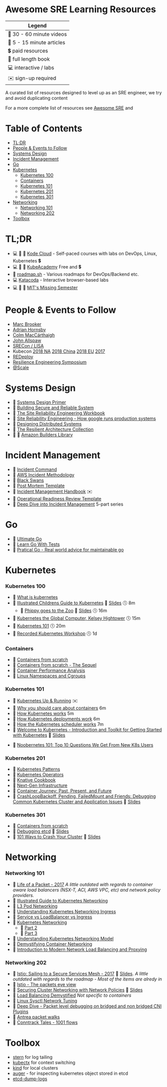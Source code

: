# Awesome SRE Learning Resources
| Legend                   |
| ------------------------ |
| 🎥 30 - 60 minute videos  |
| 📄 5 - 15 minute articles |
| 💲 paid resources         |
| 📖 full length book       |
| 💻 interactive / labs     |
| ✉️ sign-up required       |

A curated list of resources designed to level up as an SRE engineer, we try and avoid duplicating content<br>

For a more complete list of resources see [Awesome SRE](https://github.com/dastergon/awesome-sre) and 

Table of Contents
=================

* [TL;DR](#tldr)
* [People  &amp; Events to Follow](#people---events-to-follow)
* [Systems Design](#systems-design)
* [Incident Management](#incident-management)
* [Go](#go)
* [Kubernetes](#kubernetes)
	* [Kubernetes 100](#kubernetes-100)
	* [Containers](#containers)
	* [Kubernetes 101](#kubernetes-101)
	* [Kubernetes 201](#kubernetes-201)
	* [Kubernetes 301](#kubernetes-301)
* [Networking](#networking)
	* [Networking 101](#networking-101)
	* [Networking 202](#networking-202)
* [Toolbox](#toolbox)

# TL;DR

- 💻 🎥 📄 [Kode Cloud](https://kodekloud.com/) - Self-paced courses with labs on DevOps, Linux, Kubernetes 💲
- 💻 🎥 📄 [KubeAcademy](https://kube.academy/) Free and 💲
- 📄 [roadmap.sh](https://roadmap.sh) - Various roadmaps for DevOps/Backend etc.
- 💻 [Katacoda](https://www.katacoda.com/courses) - Interactive browser-based labs
- 💻 🎥 📄 [MIT's Missing Semester](https://missing.csail.mit.edu/)

# People  & Events to Follow

* [Marc Brooker](http://brooker.co.za/blog/)
* [Adrian Hornsby](https://medium.com/@adhorn)
* [Colm MacCárthaigh](https://twitter.com/colmmacc)
* [John Allspaw](https://twitter.com/allspaw)
* [SRECon / LISA](https://www.youtube.com/c/UsenixOrg)
* Kubecon [2018 NA](https://github.com/cloudyuga/kubecon18-NA) [2018 China](https://github.com/cloudyuga/kubecon18-china) [2018 EU](https://github.com/cloudyuga/kubecon18-eu) [2017](https://github.com/cloudyuga/kubecon17)
* [REDeploy](https://www.youtube.com/channel/UCHbJcI6KfyxflRqdv26b3Qw)
* [Resilience Engineering Symposium](https://www.resilience-engineering-association.org/symposium/)
* [@Scale](https://www.facebook.com/atscaleevents/videos)

# Systems Design

* 📖 [Systems Design Primer](https://github.com/donnemartin/system-design-primer)
* 📖 [Building Secure and Reliable System](https://static.googleusercontent.com/media/landing.google.com/en//sre/static/pdf/Building_Secure_and_Reliable_Systems.pdf)
* 📖 [The Site Reliability Engineering Workbook](https://landing.google.com/sre/workbook/toc/)
* 📖 [Site Reliability Engineering - How google runs production systems](https://landing.google.com/sre/sre-book/toc/index.html)
* 📖 [Designing Distributed Systems](https://azure.microsoft.com/en-us/resources/designing-distributed-systems/en-us/)
* 📄 [The Resilient Architecture Collection](https://medium.com/@adhorn/the-resilient-architecture-collection-80cfce7edef3) 
* 📄 🎥 [Amazon Builders Library](https://aws.amazon.com/builders-library)

# Incident Management

* 🎥 [Incident Command](https://www.youtube.com/watch?v=Zn8-R6Pt9hY&list=PL90QotVRoDrhRnSwLYJDrR-Ptqjh2a4xR&index=51&t=0s)
* 🎥 [AWS Incident Methodology](https://www.facebook.com/atscaleevents/videos/2529106960654058/)
* 🎥 [Black Swans](https://www.youtube.com/watch?v=LSQUO_Yi9oM&list=PL90QotVRoDrhRnSwLYJDrR-Ptqjh2a4xR&index=85&t=0s)
* 📄 [Post Mortem Template](https://medium.com/@adhorn/incident-postmortem-template-7b0e0a04f7a8)
* 📖 [Incident Management Handbook](https://www.atlassian.com/incident-management/handbook)  ✉️
* 📄 [Operational Readiness Review Template](https://medium.com/the-cloud-architect/operational-readiness-review-template-e23a4bfd8d79)
* 📄 [Deep Dive into Incident Management](https://blog.usejournal.com/deep-dive-into-incident-management-introduction-299fbbb686b) 5-part series

# Go

* 📖 [Ultimate Go](https://github.com/hoanhan101/ultimate-go)
* 📖 [Learn Go With Tests](https://github.com/quii/learn-go-with-tests)
* 🎥 [Pratical Go - Real world advice for maintainable go](https://www.youtube.com/watch?v=plv9yxbkuiU)

# Kubernetes

### Kubernetes 100

* 📄 [What is kubernetes](https://kubernetes.io/docs/concepts/overview/what-is-kubernetes/)
* 🎥 [Illustrated Childrens Guide to Kubernetes](https://www.youtube.com/watch?v=3I9PkvZ80BQ) 📄 [Slides](https://www.cncf.io/wp-content/uploads/2018/12/The-Illustrated-Childrens-Guide-to-Kubernetes.pdf) 🕔 8m
  * 🎥 [Phippy goes to the Zoo](https://www.youtube.com/watch?v=O1pv70lPlNc) 📄 [Slides](https://www.cncf.io/wp-content/uploads/2018/12/Phippy-Goes-To-The-Zoo.pdf) 🕔 16m
* 🎥 [Kubernetes the Global Computer, Kelsey Hightower](https://www.youtube.com/watch?v=8SvQqZNP6uo) 🕔 15m
* 🎥 [Kubernetes 101](https://www.youtube.com/watch?v=N7gxfroizbA) 🕔 20m
* 🎥 [Recorded Kubernetes Workshop](https://www.youtube.com/playlist?list=PLBAFXs0YjviJwCoxSUkUPhsSxDJzpZbJd) 🕔 1d

### Containers

- 🎥 [Containers from scratch](https://www.youtube.com/watch?v=Utf-A4rODH8)
- 🎥 [Containers from scratch - The Sequel](https://www.youtube.com/watch?v=_TsSmSu57Zo)
- 🎥 [Container Performance Analysis](https://www.youtube.com/watch?v=bK9A5ODIgac)
- 📄 [Linux Namespaces and Cgroups](http://containerz.info)

### Kubernetes 101
* 📖 [Kubernetes Up & Running](https://k8s.vmware.com/kubernetes-up-and-running/) ✉️
* 🎥 [Why you should care about containers](https://www.youtube.com/watch?v=EUitQ8DaZW8) 6m
* 🎥 [How Kubernetes works](https://www.youtube.com/watch?v=daVUONZqn88) 5m
* 🎥 [How Kubernetes deployments work](https://www.youtube.com/watch?v=mNK14yXIZF4) 6m
* 🎥 [How the Kubernetes scheduler works](https://www.youtube.com/watch?v=rDCWxkvPlAw) 7m
* 🎥 [Welcome to Kubernetes - Introduction and Toolkit for Getting Started with Kubernetes](https://www.youtube.com/watch?v=TkCDUFR6xqw)  📄 [Slides](https://schd.ws/hosted_files/kccncna17/44/KubeCon-talk.pp.pdf)
- 🎥 [Noobernetes 101: Top 10 Questions We Get From New K8s Users](https://youtube.com/watch?v=Y7enbKBBDhA)

### Kubernetes 201

- 📖 [Kubernetes Patterns](https://developers.redhat.com/books/kubernetes-patterns)
- 📖 [Kubernetes Operators](https://developers.redhat.com/books/kubernetes-operators)
- 📖 [Knative Cookbook](https://developers.redhat.com/books/knative-cookbook)
- 🎥 [Next-Gen Infrastructure](https://www.youtube.com/watch?v=75DcXGVRxaU)
- 🎥 [Container Journey: Past, Present, and Future](https://www.youtube.com/watch?v=tYgtDb0t908)
- 🎥 [CrashLoopBackoff, Pending, FailedMount and Friends: Debugging Common Kubernetes Cluster and Application Issues](https://www.youtube.com/watch?v=7FOCG5kua1w) 📄 [Slides](https://schd.ws/hosted_files/kccncna17/be/CrashLoopBackoff-Pending-FailedMount-and-Friends-draft.pdf)

### Kubernetes 301

* 🎥 [Containers from scratch](https://www.youtube.com/watch?v=8fi7uSYlOdc)
* 🎥 [Debugging etcd](https://youtube.com/watch?v=NVMZBBQ9hsM) 📄 [Slides](https://schd.ws/hosted_files/kccna18/a5/Kubecon%20Seattle_%20Debugging%20etcd.pdf)
* 🎥 [101 Ways to Crash Your Cluster](https://www.youtube.com/watch?v=xZO9nx6GBu0) 📄 [Slides](https://schd.ws/hosted_files/kccncna17/20/KubeCon%20NA%202017-101%20Ways%20to%20Crash%20Your%20Cluster.pdf)


# Networking

### Networking 101

* 🎥 [Life of a Packet - 2017](https://www.youtube.com/watch?v=0Omvgd7Hg1I)
*A little outdated with regards to container aware load balancers (NSX-T, ACI, AWS VPC, etc) and network policy providers.*
* 📄 [Illustrated Guide to Kubernetes Networking](https://itnext.io/an-illustrated-guide-to-kubernetes-networking-part-1-d1ede3322727)
* 📄 [L3 Pod Networking](https://cloudnativelabs.github.io/post/2017-05-22-kube-pod-networking/)
* 📄 [Understanding Kubernetes Networking Ingress](https://medium.com/google-cloud/understanding-kubernetes-networking-ingress-1bc341c84078)
* 📄 [Service vs LoadBalancer vs Ingress](https://medium.com/google-cloud/kubernetes-nodeport-vs-loadbalancer-vs-ingress-when-should-i-use-what-922f010849e0)
* 📄 [Kubernetes Networking ](https://www.level-up.one/kubernetes-networking-pods-levelup/)
  * 📄 [Part 2](https://www.level-up.one/kubernetes-networking-series-two/)
  * 📄 [Part 3](https://www.level-up.one/kubernetes-networking-3-level-up/)
* 📄 [Understanding Kubernetes Networking Model](https://sookocheff.com/post/kubernetes/understanding-kubernetes-networking-model/)
* 📄 [Demystifying Container Networking](https://blog.mbrt.it/2017-10-01-demystifying-container-networking/)
* 📄 [Introduction to Modern Network Load Balancing and Proxying](https://blog.envoyproxy.io/introduction-to-modern-network-load-balancing-and-proxying-a57f6ff80236)

### Networking 202

* 🎥 [Istio: Sailing to a Secure Services Mesh - 2017](https://www.youtube.com/watch?v=HMofcmTD444) 📄 [ Slides](https://schd.ws/hosted_files/kccncna17/21/KubeCon2017%20-%20Istio%20Security.pdf).
  *A little outdated with regards to the roadmap - Most of the items are alredy in*
* 🎥 [Istio - The packets eye view](https://www.youtube.com/watch?v=zJnYuFsLHfY)
* 🎥 [Securing Cluster Networking with Network Policies](https://www.youtube.com/watch?v=3gGpMmYeEO8) 📄 [Slides](https://schd.ws/hosted_files/kccncna17/46/ahmetb%20KubeCon%202017%20NA%20%E2%80%93%20Network%20Policies.pdf)
* 🎥 [Load Balancing Demystified](https://www.youtube.com/watch?v=91evAYoWWdY)
  *Not specific to containers*
* 📄 [Linux Sysctl Network Tuning](https://github.com/leandromoreira/linux-network-performance-parameters)
* 🎥 [Deep Dive - Packet level debugging on bridged and non bridged CNI Plugins](https://www.youtube.com/watch?v=RQNy1PHd5_A)
* 📄 [Antrea packet walks](https://github.com/dumlutimuralp/antrea-packet-walks)
* 📄 [Conntrack Tales - 1001 flows](https://blog.cloudflare.com/conntrack-tales-one-thousand-and-one-flows/)

# Toolbox
* [stern](https://github.com/wercker/stern) for log tailing
* [kubectx](https://github.com/ahmetb/kubectx) for context switching
* [kind](https://kind.sigs.k8s.io/) for local clusters
* [auger](https://github.com/jpbetz/auger) - for inspecting kubernetes object stored in etcd
* [etcd-dump-logs](https://github.com/etcd-io/etcd/tree/master/tools/etcd-dump-logs)

